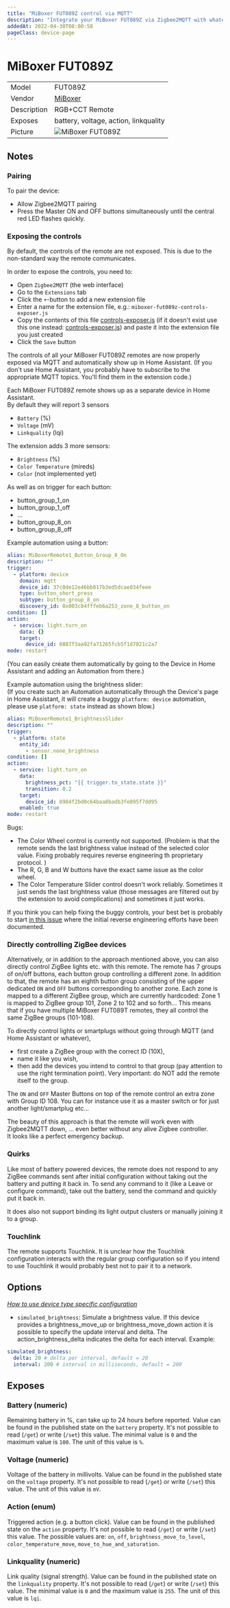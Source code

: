 ```yaml
---
title: "MiBoxer FUT089Z control via MQTT"
description: "Integrate your MiBoxer FUT089Z via Zigbee2MQTT with whatever smart home infrastructure you are using without the vendor's bridge or gateway."
addedAt: 2022-04-30T08:00:58
pageClass: device-page
---
```


<!-- !!!! -->
<!-- ATTENTION: This file is auto-generated through docgen! -->
<!-- You can only edit the "Notes"-Section between the two comment lines "Notes BEGIN" and "Notes END". -->
<!-- Do not use h1 or h2 heading within "## Notes"-Section. -->
<!-- !!!! -->

# MiBoxer FUT089Z

|     |     |
|-----|-----|
| Model | FUT089Z  |
| Vendor  | [MiBoxer](/supported-devices/#v=MiBoxer)  |
| Description | RGB+CCT Remote |
| Exposes | battery, voltage, action, linkquality |
| Picture | ![MiBoxer FUT089Z](https://www.zigbee2mqtt.io/images/devices/FUT089Z.png) |


<!-- Notes BEGIN: You can edit here. Add "## Notes" headline if not already present. -->
## Notes

### Pairing
To pair the device:
- Allow Zigbee2MQTT pairing
- Press the Master ON and OFF buttons simultaneously until the central red LED flashes quickly.

### Exposing the controls
By default, the controls of the remote are not exposed. This is due to the non-standard way the remote communicates.

In order to expose the controls, you need to:
- Open `Zigbee2MQTT` (the web interface)
- Go to the `Extensions` tab
- Click the `+`-button to add a new extension file
- Enter a name for the extension file, e.g.: `miboxer-fut089z-controls-exposer.js`
- Copy the contents of this file [controls-exposer.js](https://github.com/Koenkk/zigbee2mqtt-user-extensions/blob/main/stable/miboxer-fut089z/controls-exposer.js) (if it doesn't exist use this one instead: [controls-exposer.js](https://github.com/Koenkk/zigbee2mqtt-user-extensions/blob/main/unstable/miboxer-fut089z/controls-exposer.js)) and paste it into the extension file you just created
- Click the `Save` button

The controls of all your MiBoxer FUT089Z remotes are now properly exposed via MQTT and automatically show up in Home Assistant. (If you don't use Home Assistant, you probably have to subscribe to the appropriate MQTT topics. You'll find them in the extension code.)

Each MiBoxer FUT089Z remote shows up as a separate device in Home Assistant.  
By default they will report 3 sensors 
- `Battery` (%)
- `Voltage` (mV)
- `Linkquality` (lqi)

The extension adds 3 more sensors:
- `Brightness` (%)
- `Color Temperature` (mireds)
- `Color` (not implemented yet)

As well as on trigger for each button:
- button_group_1_on
- button_group_1_off
- ...
- button_group_8_on
- button_group_8_off

Example automation using a button:

``` YAML
alias: MiBoxerRemote1_Button_Group_8_On
description: ""
trigger:
  - platform: device
    domain: mqtt
    device_id: 37c0de12e46bb817b3ed5dcae834feee
    type: button_short_press
    subtype: button_group_8_on
    discovery_id: 0x003c84fffeb6a253_zone_8_button_on
condition: []
action:
  - service: light.turn_on
    data: {}
    target:
      device_id: 0887f3aa92fa71265fcb5f1d7021c2a7
mode: restart
```
(You can easily create them automatically by going to the Device in Home Assistant and adding an Automation from there.)

Example automation using the brightness slider:  
(If you create such an Automation automatically through the Device's page in Home Assistant, it will create a buggy `platform: device` automation, please use `platform: state` instead as shown blow.)
``` YAML
alias: MiBoxerRemote1_BrightnessSlider
description: ""
trigger:
  - platform: state
    entity_id:
      - sensor.none_brightness
condition: []
action:
  - service: light.turn_on
    data:
      brightness_pct: "{{ trigger.to_state.state }}"
      transition: 0.2
    target:
      device_id: 8984f2bd0c64baa8badb3fe895f7dd95
    enabled: true
mode: restart
```



Bugs:
- The Color Wheel control is currently not supported. (Problem is that the remote sends the last brightness value instead of the selected color value. Fixing probably requires reverse engineering th proprietary protocol. )
- The R, G, B and W buttons have the exact same issue as the color wheel.
- The Color Temperature Slider control doesn't work reliably. Sometimes it just sends the last brightness value (those messages are filtered out by the extension to avoid complications) and sometimes it just works. 

If you think you can help fixing the buggy controls, your best bet is probably to start [in this issue](https://github.com/Koenkk/zigbee2mqtt/issues/10708) where the initial reverse engineering efforts have been documented.

### Directly controlling ZigBee devices
Alternatively, or in addition to the approach mentioned above, you can also directly control ZigBee lights etc. with this remote.
The remote has 7 groups of on/off buttons, each button group controlling a different zone. In addition to that, the remote has an eighth button group consisting of the upper dedicated `ON` and `OFF` buttons corresponding to another zone.
Each zone is mapped to a different ZigBee group, which are currently hardcoded: Zone 1 is mapped to ZigBee group 101, Zone 2 to 102 and so forth...
This means that if you have multiple MiBoxer FUT089T remotes, they all control the same ZigBee groups (101-108). 

To directly control lights or smartplugs without going through MQTT (and Home Assistant or whatever), 
- first create a ZigBee group with the correct ID (10X), 
- name it like you wish,
- then add the devices you intend to control to that group (pay attention to use the right termination point).
  Very important: do NOT add the remote itself to the group.

The `ON` and `OFF` Master Buttons on top of the remote control an extra zone with Group ID 108. 
You can for instance use it as a master switch or for just another light/smartplug etc...

The beauty of this approach is that the remote will work even with Zigbee2MQTT down, ... even better without any alive Zigbee controller.  
It looks like a perfect emergency backup.


### Quirks
Like most of battery powered devices, the remote does not respond to any ZigBee commands sent after initial configuration without taking out the battery and putting it back in.
To send any command to it (like a Leave or configure command), take out the battery, send the command and quickly put it back in.

It does also not support binding its light output clusters or manually joining it to a group.

### Touchlink
The remote supports Touchlink. It is unclear how the Touchlink configuration interacts with the regular group configuration so if you intend to use Touchlink it would probably best not to pair it to a network.
<!-- Notes END: Do not edit below this line -->



## Options
*[How to use device type specific configuration](../guide/configuration/devices-groups.md#specific-device-options)*

* `simulated_brightness`: Simulate a brightness value. If this device provides a brightness_move_up or brightness_move_down action it is possible to specify the update interval and delta. The action_brightness_delta indicates the delta for each interval. Example:
```yaml
simulated_brightness:
  delta: 20 # delta per interval, default = 20
  interval: 200 # interval in milliseconds, default = 200
```


## Exposes

### Battery (numeric)
Remaining battery in %, can take up to 24 hours before reported.
Value can be found in the published state on the `battery` property.
It's not possible to read (`/get`) or write (`/set`) this value.
The minimal value is `0` and the maximum value is `100`.
The unit of this value is `%`.

### Voltage (numeric)
Voltage of the battery in millivolts.
Value can be found in the published state on the `voltage` property.
It's not possible to read (`/get`) or write (`/set`) this value.
The unit of this value is `mV`.

### Action (enum)
Triggered action (e.g. a button click).
Value can be found in the published state on the `action` property.
It's not possible to read (`/get`) or write (`/set`) this value.
The possible values are: `on`, `off`, `brightness_move_to_level`, `color_temperature_move`, `move_to_hue_and_saturation`.

### Linkquality (numeric)
Link quality (signal strength).
Value can be found in the published state on the `linkquality` property.
It's not possible to read (`/get`) or write (`/set`) this value.
The minimal value is `0` and the maximum value is `255`.
The unit of this value is `lqi`.


